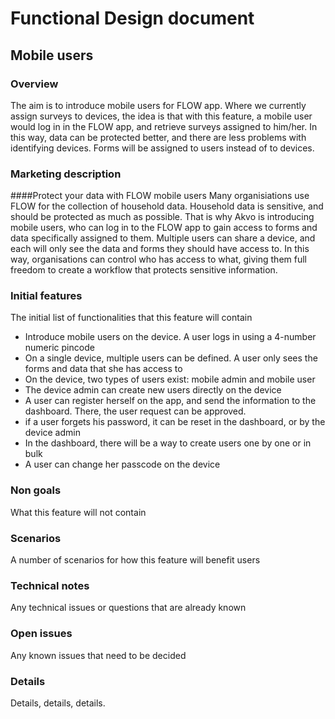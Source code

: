 # Functional Design document

Mobile users
-------------

### Overview
The aim is to introduce mobile users for FLOW app. Where we currently assign surveys to devices, the idea is that with this feature, a mobile user would log in in the FLOW app, and retrieve surveys assigned to him/her. In this way, data can be protected better, and there are less problems with identifying devices. Forms will be assigned to users instead of to devices.

### Marketing description
####Protect your data with FLOW mobile users
Many organisiations use FLOW for the collection of household data. Household data is sensitive, and should be protected as much as possible. That is why Akvo is introducing mobile users, who can log in to the FLOW app to gain access to forms and data specifically assigned to them. Multiple users can share a device, and each will only see the data and forms they should have access to. In this way, organisations can control who has access to what, giving them full freedom to create a workflow that protects sensitive information.


### Initial features
The initial list of functionalities that this feature will contain
* Introduce mobile users on the device. A user logs in using a 4-number numeric pincode
* On a single device, multiple users can be defined. A user only sees the forms and data that she has access to
* On the device, two types of users exist: mobile admin and mobile user
* The device admin can create new users directly on the device
* A user can register herself on the app, and send the information to the dashboard. There, the user request can be approved.
* if a user forgets his password, it can be reset in the dashboard, or by the device admin
* In the dashboard, there will be a way to create users one by one or in bulk
* A user can change her passcode on the device

### Non goals
What this feature will not contain


### Scenarios
A number of scenarios for how this feature will benefit users


### Technical notes
Any technical issues or questions that are already known


### Open issues
Any known issues that need to be decided


### Details
Details, details, details.

